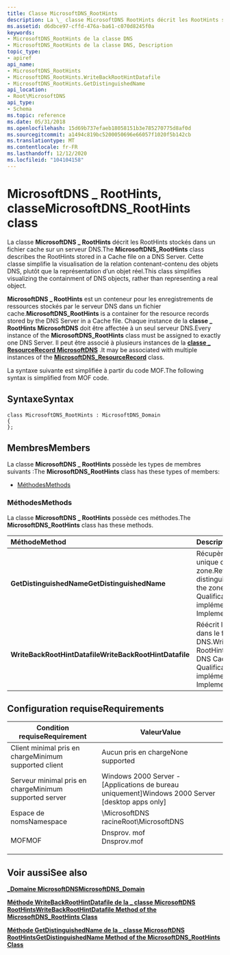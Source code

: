 ```yaml
---
title: Classe MicrosoftDNS_RootHints
description: La \_ classe MicrosoftDNS RootHints décrit les RootHints stockés dans un fichier cache sur un serveur DNS. Cette classe simplifie la visualisation de la relation contenant-contenu des objets DNS, plutôt que la représentation d’un objet réel.
ms.assetid: d6dbce97-cffd-476a-ba61-c070d8245f0a
keywords:
- MicrosoftDNS_RootHints de la classe DNS
- MicrosoftDNS_RootHints de la classe DNS, Description
topic_type:
- apiref
api_name:
- MicrosoftDNS_RootHints
- MicrosoftDNS_RootHints.WriteBackRootHintDatafile
- MicrosoftDNS_RootHints.GetDistinguishedName
api_location:
- Root\MicrosoftDNS
api_type:
- Schema
ms.topic: reference
ms.date: 05/31/2018
ms.openlocfilehash: 15d69b737efaeb18058151b3e785270775d8af0d
ms.sourcegitcommit: a1494c819bc5200050696e66057f1020f5b142cb
ms.translationtype: MT
ms.contentlocale: fr-FR
ms.lasthandoff: 12/12/2020
ms.locfileid: "104104158"
---
```

# <a name="microsoftdns_roothints-class"></a><span data-ttu-id="6c9b2-106">MicrosoftDNS \_ RootHints, classe</span><span class="sxs-lookup"><span data-stu-id="6c9b2-106">MicrosoftDNS\_RootHints class</span></span>

<span data-ttu-id="6c9b2-107">La classe **MicrosoftDNS \_ RootHints** décrit les RootHints stockés dans un fichier cache sur un serveur DNS.</span><span class="sxs-lookup"><span data-stu-id="6c9b2-107">The **MicrosoftDNS\_RootHints** class describes the RootHints stored in a Cache file on a DNS Server.</span></span> <span data-ttu-id="6c9b2-108">Cette classe simplifie la visualisation de la relation contenant-contenu des objets DNS, plutôt que la représentation d’un objet réel.</span><span class="sxs-lookup"><span data-stu-id="6c9b2-108">This class simplifies visualizing the containment of DNS objects, rather than representing a real object.</span></span>

<span data-ttu-id="6c9b2-109">**MicrosoftDNS \_ RootHints** est un conteneur pour les enregistrements de ressources stockés par le serveur DNS dans un fichier cache.</span><span class="sxs-lookup"><span data-stu-id="6c9b2-109">**MicrosoftDNS\_RootHints** is a container for the resource records stored by the DNS Server in a Cache file.</span></span> <span data-ttu-id="6c9b2-110">Chaque instance de la **classe \_ RootHints MicrosoftDNS** doit être affectée à un seul serveur DNS.</span><span class="sxs-lookup"><span data-stu-id="6c9b2-110">Every instance of the **MicrosoftDNS\_RootHints** class must be assigned to exactly one DNS Server.</span></span> <span data-ttu-id="6c9b2-111">Il peut être associé à plusieurs instances de la [**classe \_ ResourceRecord MicrosoftDNS**](microsoftdns-resourcerecord.md) .</span><span class="sxs-lookup"><span data-stu-id="6c9b2-111">It may be associated with multiple instances of the [**MicrosoftDNS\_ResourceRecord**](microsoftdns-resourcerecord.md) class.</span></span>

<span data-ttu-id="6c9b2-112">La syntaxe suivante est simplifiée à partir du code MOF.</span><span class="sxs-lookup"><span data-stu-id="6c9b2-112">The following syntax is simplified from MOF code.</span></span>

## <a name="syntax"></a><span data-ttu-id="6c9b2-113">Syntaxe</span><span class="sxs-lookup"><span data-stu-id="6c9b2-113">Syntax</span></span>

``` syntax
class MicrosoftDNS_RootHints : MicrosoftDNS_Domain
{
};
```

## <a name="members"></a><span data-ttu-id="6c9b2-114">Membres</span><span class="sxs-lookup"><span data-stu-id="6c9b2-114">Members</span></span>

<span data-ttu-id="6c9b2-115">La classe **MicrosoftDNS \_ RootHints** possède les types de membres suivants :</span><span class="sxs-lookup"><span data-stu-id="6c9b2-115">The **MicrosoftDNS\_RootHints** class has these types of members:</span></span>

-   [<span data-ttu-id="6c9b2-116">Méthodes</span><span class="sxs-lookup"><span data-stu-id="6c9b2-116">Methods</span></span>](#methods)

### <a name="methods"></a><span data-ttu-id="6c9b2-117">Méthodes</span><span class="sxs-lookup"><span data-stu-id="6c9b2-117">Methods</span></span>

<span data-ttu-id="6c9b2-118">La classe **MicrosoftDNS \_ RootHints** possède ces méthodes.</span><span class="sxs-lookup"><span data-stu-id="6c9b2-118">The **MicrosoftDNS\_RootHints** class has these methods.</span></span>



| <span data-ttu-id="6c9b2-119">Méthode</span><span class="sxs-lookup"><span data-stu-id="6c9b2-119">Method</span></span>                        | <span data-ttu-id="6c9b2-120">Description</span><span class="sxs-lookup"><span data-stu-id="6c9b2-120">Description</span></span>                                                                                     |
|:------------------------------|:------------------------------------------------------------------------------------------------|
| <span data-ttu-id="6c9b2-121">**GetDistinguishedName**</span><span class="sxs-lookup"><span data-stu-id="6c9b2-121">**GetDistinguishedName**</span></span>      | <span data-ttu-id="6c9b2-122">Récupère le nom unique de la zone.</span><span class="sxs-lookup"><span data-stu-id="6c9b2-122">Retrieves the distinguished name for the zone.</span></span> <br/> <span data-ttu-id="6c9b2-123">Qualificateurs : implémentés</span><span class="sxs-lookup"><span data-stu-id="6c9b2-123">Qualifiers: Implemented</span></span><br/>   |
| <span data-ttu-id="6c9b2-124">**WriteBackRootHintDatafile**</span><span class="sxs-lookup"><span data-stu-id="6c9b2-124">**WriteBackRootHintDatafile**</span></span> | <span data-ttu-id="6c9b2-125">Réécrit le RootHints dans le fichier cache DNS.</span><span class="sxs-lookup"><span data-stu-id="6c9b2-125">Writes the RootHints back to the DNS Cache file.</span></span> <br/> <span data-ttu-id="6c9b2-126">Qualificateurs : implémentés</span><span class="sxs-lookup"><span data-stu-id="6c9b2-126">Qualifiers: Implemented</span></span><br/> |



 

## <a name="requirements"></a><span data-ttu-id="6c9b2-127">Configuration requise</span><span class="sxs-lookup"><span data-stu-id="6c9b2-127">Requirements</span></span>



| <span data-ttu-id="6c9b2-128">Condition requise</span><span class="sxs-lookup"><span data-stu-id="6c9b2-128">Requirement</span></span> | <span data-ttu-id="6c9b2-129">Valeur</span><span class="sxs-lookup"><span data-stu-id="6c9b2-129">Value</span></span> |
|-------------------------------------|----------------------------------------------------------------------------------------|
| <span data-ttu-id="6c9b2-130">Client minimal pris en charge</span><span class="sxs-lookup"><span data-stu-id="6c9b2-130">Minimum supported client</span></span><br/> | <span data-ttu-id="6c9b2-131">Aucun pris en charge</span><span class="sxs-lookup"><span data-stu-id="6c9b2-131">None supported</span></span><br/>                                                              |
| <span data-ttu-id="6c9b2-132">Serveur minimal pris en charge</span><span class="sxs-lookup"><span data-stu-id="6c9b2-132">Minimum supported server</span></span><br/> | <span data-ttu-id="6c9b2-133">Windows 2000 Server - \[Applications de bureau uniquement\]</span><span class="sxs-lookup"><span data-stu-id="6c9b2-133">Windows 2000 Server \[desktop apps only\]</span></span><br/>                                   |
| <span data-ttu-id="6c9b2-134">Espace de noms</span><span class="sxs-lookup"><span data-stu-id="6c9b2-134">Namespace</span></span><br/>                | <span data-ttu-id="6c9b2-135">\\MicrosoftDNS racine</span><span class="sxs-lookup"><span data-stu-id="6c9b2-135">Root\\MicrosoftDNS</span></span><br/>                                                          |
| <span data-ttu-id="6c9b2-136">MOF</span><span class="sxs-lookup"><span data-stu-id="6c9b2-136">MOF</span></span><br/>                      | <dl> <span data-ttu-id="6c9b2-137"><dt>Dnsprov. mof</dt></span><span class="sxs-lookup"><span data-stu-id="6c9b2-137"><dt>Dnsprov.mof</dt></span></span> </dl> |



## <a name="see-also"></a><span data-ttu-id="6c9b2-138">Voir aussi</span><span class="sxs-lookup"><span data-stu-id="6c9b2-138">See also</span></span>

<dl> <dt>

[<span data-ttu-id="6c9b2-139">**\_Domaine MicrosoftDNS**</span><span class="sxs-lookup"><span data-stu-id="6c9b2-139">**MicrosoftDNS\_Domain**</span></span>](microsoftdns-domain.md)
</dt> <dt>

[<span data-ttu-id="6c9b2-140">**Méthode WriteBackRootHintDatafile de la \_ classe MicrosoftDNS RootHints**</span><span class="sxs-lookup"><span data-stu-id="6c9b2-140">**WriteBackRootHintDatafile Method of the MicrosoftDNS\_RootHints Class**</span></span>](microsoftdns-roothints-writebackroothintdatafile.md)
</dt> <dt>

[<span data-ttu-id="6c9b2-141">**Méthode GetDistinguishedName de la \_ classe MicrosoftDNS RootHints**</span><span class="sxs-lookup"><span data-stu-id="6c9b2-141">**GetDistinguishedName Method of the MicrosoftDNS\_RootHints Class**</span></span>](microsoftdns-roothints-getdistinguishedname.md)
</dt> </dl>

 

 





